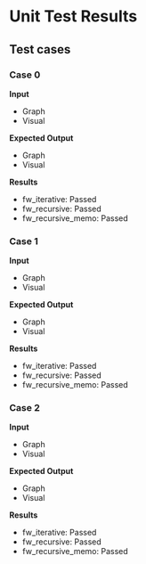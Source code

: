 # Unit Test Results

## Test cases

### Case 0

**Input**
- Graph
- Visual

**Expected Output**
- Graph
- Visual

**Results**
- fw_iterative: Passed
- fw_recursive: Passed
- fw_recursive_memo: Passed

### Case 1

**Input**
- Graph
- Visual

**Expected Output**
- Graph
- Visual

**Results**
- fw_iterative: Passed
- fw_recursive: Passed
- fw_recursive_memo: Passed

### Case 2

**Input**
- Graph
- Visual

**Expected Output**
- Graph
- Visual

**Results**
- fw_iterative: Passed
- fw_recursive: Passed
- fw_recursive_memo: Passed